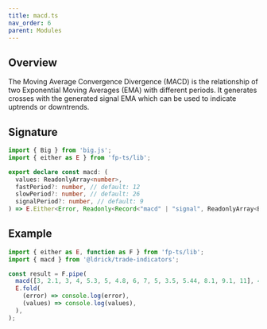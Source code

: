 ```yaml
---
title: macd.ts
nav_order: 6
parent: Modules
---
```


## Overview

The Moving Average Convergence Divergence (MACD) is the relationship of two Exponential Moving Averages (EMA) with different periods. It generates crosses with the generated signal EMA which can be used to indicate uptrends or downtrends.

## Signature

```typescript
import { Big } from 'big.js';
import { either as E } from 'fp-ts/lib';

export declare const macd: (
  values: ReadonlyArray<number>,
  fastPeriod?: number, // default: 12
  slowPeriod?: number, // default: 26
  signalPeriod?: number, // default: 9
) => E.Either<Error, Readonly<Record<"macd" | "signal", ReadonlyArray<Big>>>;
```

## Example

```typescript
import { either as E, function as F } from 'fp-ts/lib';
import { macd } from '@ldrick/trade-indicators';

const result = F.pipe(
  macd([3, 2.1, 3, 4, 5.3, 5, 4.8, 6, 7, 5, 3.5, 5.44, 8.1, 9.1, 11], 4, 5, 3),
  E.fold(
    (error) => console.log(error),
    (values) => console.log(values),
  ),
);
```
